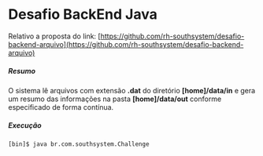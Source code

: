 # Desafio BackEnd Java

Relativo a proposta do link: [https://github.com/rh-southsystem/desafio-backend-arquivo](https://github.com/rh-southsystem/desafio-backend-arquivo) 

##### Resumo

O sistema lê arquivos com extensão **.dat** do diretório **[home]/data/in** e gera um resumo das informações na pasta **[home]/data/out** conforme especificado de forma contínua.

##### Execução

```shell
[bin]$ java br.com.southsystem.Challenge
```
